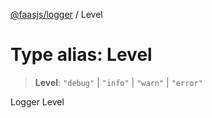 [@faasjs/logger](../README.md) / Level

# Type alias: Level

> **Level**: `"debug"` \| `"info"` \| `"warn"` \| `"error"`

Logger Level
